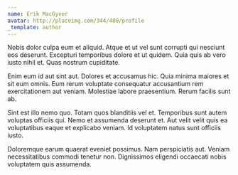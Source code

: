 ```yaml
---
name: Erik MacGyver
avatar: http://placeimg.com/344/480/profile
_template: author
---
```

Nobis dolor culpa eum et aliquid. Atque et ut vel sunt corrupti qui nesciunt eos deserunt. Excepturi temporibus dolore et ut quidem. Quia quis ab vero iusto nihil et. Quas nostrum cupiditate.
  
Enim eum id aut sint aut. Dolores et accusamus hic. Quia minima maiores et sit eum omnis. Eum rerum voluptate consequatur accusantium rem exercitationem aut veniam. Molestiae labore praesentium. Rerum facilis sunt ab.
  
Sint est illo nemo quo. Totam quos blanditiis vel et. Temporibus sunt autem voluptas officiis qui. Nemo et assumenda deserunt et. Aut velit velit quis ea voluptatibus eaque et explicabo veniam. Id voluptatem natus sunt officiis iusto.
  
Doloremque earum quaerat eveniet possimus. Nam perspiciatis aut. Veniam necessitatibus commodi tenetur non. Dignissimos eligendi occaecati nobis voluptatem quis assumenda.
